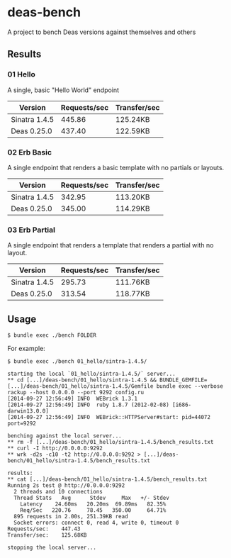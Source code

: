 # deas-bench

A project to bench Deas versions against themselves and others

## Results

### 01 Hello

A single, basic "Hello World" endpoint

|    Version    | Requests/sec | Transfer/sec |
| ------------- | ------------ | ------------ |
| Sinatra 1.4.5 |       445.86 |     125.24KB |
|   Deas 0.25.0 |       437.40 |     122.59KB |

### 02 Erb Basic

A single endpoint that renders a basic template with no partials or layouts.

|    Version    | Requests/sec | Transfer/sec |
| ------------- | ------------ | ------------ |
| Sinatra 1.4.5 |       342.95 |     113.20KB |
|   Deas 0.25.0 |       345.00 |     114.29KB |

### 03 Erb Partial

A single endpoint that renders a template that renders a partial with no layout.

|    Version    | Requests/sec | Transfer/sec |
| ------------- | ------------ | ------------ |
| Sinatra 1.4.5 |       295.73 |     111.76KB |
|   Deas 0.25.0 |       313.54 |     118.77KB |

## Usage

```
$ bundle exec ./bench FOLDER
```

For example:

```
$ bundle exec ./bench 01_hello/sintra-1.4.5/

starting the local `01_hello/sintra-1.4.5/` server...
** cd [...]/deas-bench/01_hello/sintra-1.4.5 && BUNDLE_GEMFILE=[...]/deas-bench/01_hello/sintra-1.4.5/Gemfile bundle exec --verbose rackup --host 0.0.0.0 --port 9292 config.ru
[2014-09-27 12:56:49] INFO  WEBrick 1.3.1
[2014-09-27 12:56:49] INFO  ruby 1.8.7 (2012-02-08) [i686-darwin13.0.0]
[2014-09-27 12:56:49] INFO  WEBrick::HTTPServer#start: pid=44072 port=9292

benching against the local server...
** rm -f [...]/deas-bench/01_hello/sintra-1.4.5/bench_results.txt
** curl -I http://0.0.0.0:9292
** wrk -d2s -c10 -t2 http://0.0.0.0:9292 > [...]/deas-bench/01_hello/sintra-1.4.5/bench_results.txt

results:
** cat [...]/deas-bench/01_hello/sintra-1.4.5/bench_results.txt
Running 2s test @ http://0.0.0.0:9292
  2 threads and 10 connections
  Thread Stats   Avg      Stdev     Max   +/- Stdev
    Latency    24.60ms   20.20ms  69.89ms   82.35%
    Req/Sec   220.76     78.45   350.00     64.71%
  895 requests in 2.00s, 251.39KB read
  Socket errors: connect 0, read 4, write 0, timeout 0
Requests/sec:    447.43
Transfer/sec:    125.68KB

stopping the local server...
```
